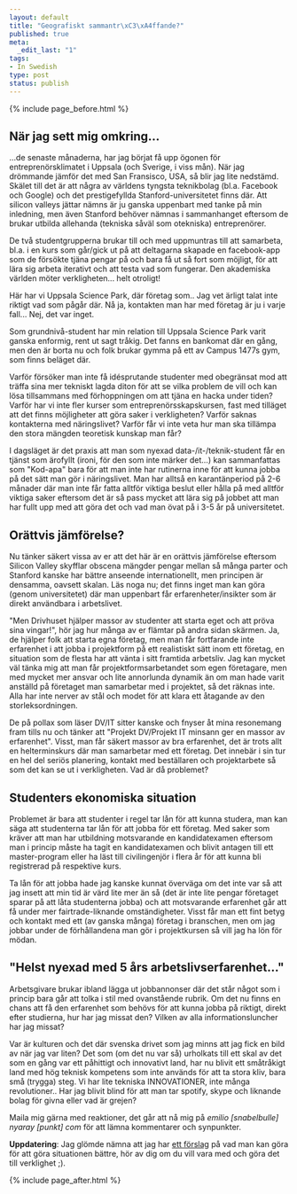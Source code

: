 ```yaml
--- 
layout: default
title: "Geografiskt sammantr\xC3\xA4ffande?"
published: true
meta: 
  _edit_last: "1"
tags: 
- In Swedish
type: post
status: publish
---
```


{% include page_before.html %}

<h2>När jag sett mig omkring...</h2>
<p>
...de senaste månaderna, har jag börjat få upp ögonen för entreprenörsklimatet i Uppsala (och Sverige, i viss mån). När jag drömmande jämför det med San Fransisco, USA, så blir jag lite nedstämd. Skälet till det är att några av världens tyngsta teknikbolag (bl.a. Facebook och Google) och det prestigefyllda Stanford-universitetet finns där. Att silicon valleys jättar nämns är ju ganska uppenbart med tanke på min inledning, men även Stanford behöver nämnas i sammanhanget eftersom de brukar utbilda allehanda (tekniska såväl som otekniska) entreprenörer.
</p>
<p>
De två studentgrupperna brukar till och med uppmuntras till att samarbeta, bl.a. i en kurs som går/gick ut på att deltagarna skapade en facebook-app som de försökte tjäna pengar på och bara få ut så fort som möjligt, för att lära sig arbeta iterativt och att testa vad som fungerar. Den akademiska världen möter verkligheten... helt otroligt!
</p>
<p>
Här har vi Uppsala Science Park, där företag som.. Jag vet ärligt talat inte riktigt vad som pågår där. Nå ja, kontakten man har med företag är ju i varje fall... Nej, det var inget.
</p>
<p>
Som grundnivå-student har min relation till Uppsala Science Park varit ganska enformig, rent ut sagt tråkig. Det fanns en bankomat där en gång, men den är borta nu och folk brukar gymma på ett av Campus 1477s gym, som finns beläget där.
</p>
<p>
Varför försöker man inte få idésprutande studenter med obegränsat mod att träffa sina mer tekniskt lagda diton för att se vilka problem de vill och kan lösa tillsammans med förhoppningen om att tjäna en hacka under tiden? Varför har vi inte fler kurser som entreprenörsskapskursen, fast med tilläget att det finns möjligheter att göra saker i verkligheten? Varför saknas kontakterna med näringslivet? Varför får vi inte veta hur man ska tillämpa den stora mängden teoretisk kunskap man får?
</p>
<p>
I dagsläget är det praxis att man som nyexad data-/it-/teknik-student får en tjänst som ärofyllt (ironi, för den som inte märker det...) kan sammanfattas som "Kod-apa" bara för att man inte har rutinerna inne för att kunna jobba på det sätt man gör i näringslivet. Man har alltså en karantänperiod på 2-6 månader där man inte får fatta alltför viktiga beslut eller hålla på med alltför viktiga saker eftersom det är så pass mycket att lära sig på jobbet att man har fullt upp med att göra det och vad man övat på i 3-5 år på universitetet.
</p>

<h2>Orättvis jämförelse?</h2>
<p>
Nu tänker säkert vissa av er att det här är en orättvis jämförelse eftersom Silicon Valley skyfflar obscena mängder pengar mellan så många parter och Stanford kanske har bättre anseende internationellt, men principen är densamma, oavsett skalan. Läs noga nu; det finns inget man kan göra (genom universitetet) där man uppenbart får erfarenheter/insikter som är direkt användbara i arbetslivet.
</p>
<p>
"Men Drivhuset hjälper massor av studenter att starta eget och att pröva sina vingar!", hör jag hur många av er flämtar på andra sidan skärmen. Ja, de hjälper folk att starta egna företag, men man får fortfarande inte erfarenhet i att jobba i projektform på ett realistiskt sätt inom ett företag, en situation som de flesta har att vänta i sitt framtida arbetsliv. Jag kan mycket väl tänka mig att man får projektformsarbetandet som egen företagare, men med mycket mer ansvar och lite annorlunda dynamik än om man hade varit anställd på företaget man samarbetar med i projektet, så det räknas inte. Alla har inte nerver av stål och modet för att klara ett åtagande av den storleksordningen.
</p>
<p>
De på pollax som läser DV/IT sitter kanske och fnyser åt mina resonemang fram tills nu och tänker att "Projekt DV/Projekt IT minsann ger en massor av erfarenhet". Visst, man får säkert massor av bra erfarenhet, det är trots allt en helterminskurs där man samarbetar med ett företag. Det innebär i sin tur en hel del seriös planering, kontakt med beställaren och projektarbete så som det kan se ut i verkligheten. Vad är då problemet?
</p>
<h2>Studenters ekonomiska situation</h2>
<p>
Problemet är bara att studenter i regel tar lån för att kunna studera, man kan säga att studenterna tar lån för att jobba för ett företag. Med saker som kräver att man har utbildning motsvarande en kandidatexamen eftersom man i princip måste ha tagit en kandidatexamen och blivit antagen till ett master-program eller ha läst till civilingenjör i flera år för att kunna bli registrerad på respektive kurs.
</p>
<p>
Ta lån för att jobba hade jag kanske kunnat överväga om det inte var så att jag insett att min tid är värd lite mer än så (det är inte lite pengar företaget sparar på att låta studenterna jobba) och att motsvarande erfarenhet går att få under mer fairtrade-liknande omständigheter. Visst får man ett fint betyg och kontakt med ett (av ganska många) företag i branschen, men om jag jobbar under de förhållandena man gör i projektkursen så vill jag ha lön för mödan.
</p>

<h2>"Helst nyexad med 5 års arbetslivserfarenhet..."</h2>
<p>
Arbetsgivare brukar ibland lägga ut jobbannonser där det står något som i princip bara går att tolka i stil med ovanstående rubrik. Om det nu finns en chans att få den erfarenhet som behövs för att kunna jobba på riktigt, direkt efter studierna, hur har jag missat den? Vilken av alla informationsluncher har jag missat?
</p>
<p>
Var är kulturen och det där svenska drivet som jag minns att jag fick en bild av när jag var liten? Det som (om det nu var så) urholkats till ett skal av det som en gång var ett påhittigt och innovativt land, har nu blivit ett småtråkigt land med hög teknisk kompetens som inte används för att ta stora kliv, bara små (trygga) steg. Vi har lite tekniska INNOVATIONER, inte många revolutioner.. Har jag blivit blind för att man tar spotify, skype och liknande bolag för givna eller vad är grejen?
</p>
<p>Maila mig gärna med reaktioner, det går att nå mig på <em>emilio [snabelbulle] nyaray [punkt] com</em> för att lämna kommentarer och synpunkter.
</p>
<p>
<b>Uppdatering</b>: Jag glömde nämna att jag har <a href="http://nyaray.com/teknikveckan">ett förslag</a> på vad man kan göra för att göra situationen bättre, hör av dig om du vill vara med och göra det till verklighet ;).
</p>

{% include page_after.html %}
